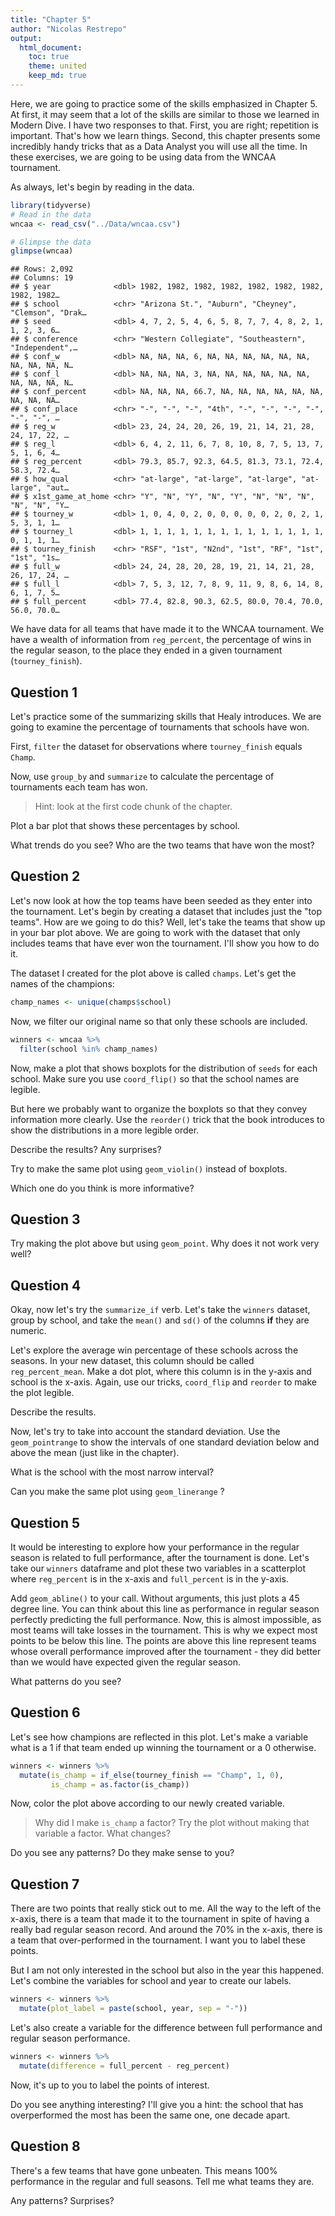 ```yaml
---
title: "Chapter 5"
author: "Nicolas Restrepo"
output: 
  html_document: 
    toc: true
    theme: united
    keep_md: true
---
```




Here, we are going to practice some of the skills emphasized in Chapter 5. At first, it may seem that a lot of the skills are similar to those we learned in Modern Dive. I have two responses to that. First, you are right; repetition is important. That's how we learn things. Second, this chapter presents some incredibly handy tricks that as a Data Analyst you will use all the time. In these exercises, we are going to be using data from the WNCAA tournament. 

As always, let's begin by reading in the data. 


```r
library(tidyverse)
# Read in the data 
wncaa <- read_csv("../Data/wncaa.csv")

# Glimpse the data 
glimpse(wncaa)
```

```
## Rows: 2,092
## Columns: 19
## $ year              <dbl> 1982, 1982, 1982, 1982, 1982, 1982, 1982, 1982, 1982…
## $ school            <chr> "Arizona St.", "Auburn", "Cheyney", "Clemson", "Drak…
## $ seed              <dbl> 4, 7, 2, 5, 4, 6, 5, 8, 7, 7, 4, 8, 2, 1, 1, 2, 3, 6…
## $ conference        <chr> "Western Collegiate", "Southeastern", "Independent",…
## $ conf_w            <dbl> NA, NA, NA, 6, NA, NA, NA, NA, NA, NA, NA, NA, NA, N…
## $ conf_l            <dbl> NA, NA, NA, 3, NA, NA, NA, NA, NA, NA, NA, NA, NA, N…
## $ conf_percent      <dbl> NA, NA, NA, 66.7, NA, NA, NA, NA, NA, NA, NA, NA, NA…
## $ conf_place        <chr> "-", "-", "-", "4th", "-", "-", "-", "-", "-", "-", …
## $ reg_w             <dbl> 23, 24, 24, 20, 26, 19, 21, 14, 21, 28, 24, 17, 22, …
## $ reg_l             <dbl> 6, 4, 2, 11, 6, 7, 8, 10, 8, 7, 5, 13, 7, 5, 1, 6, 4…
## $ reg_percent       <dbl> 79.3, 85.7, 92.3, 64.5, 81.3, 73.1, 72.4, 58.3, 72.4…
## $ how_qual          <chr> "at-large", "at-large", "at-large", "at-large", "aut…
## $ x1st_game_at_home <chr> "Y", "N", "Y", "N", "Y", "N", "N", "N", "N", "N", "Y…
## $ tourney_w         <dbl> 1, 0, 4, 0, 2, 0, 0, 0, 0, 0, 2, 0, 2, 1, 5, 3, 1, 1…
## $ tourney_l         <dbl> 1, 1, 1, 1, 1, 1, 1, 1, 1, 1, 1, 1, 1, 1, 0, 1, 1, 1…
## $ tourney_finish    <chr> "RSF", "1st", "N2nd", "1st", "RF", "1st", "1st", "1s…
## $ full_w            <dbl> 24, 24, 28, 20, 28, 19, 21, 14, 21, 28, 26, 17, 24, …
## $ full_l            <dbl> 7, 5, 3, 12, 7, 8, 9, 11, 9, 8, 6, 14, 8, 6, 1, 7, 5…
## $ full_percent      <dbl> 77.4, 82.8, 90.3, 62.5, 80.0, 70.4, 70.0, 56.0, 70.0…
```

We have data for all teams that have made it to the WNCAA tournament. We have a wealth of information from `reg_percent`, the percentage of wins in the regular season, to the place they ended in a given tournament (`tourney_finish`).

## Question 1

Let's practice some of the summarizing skills that Healy introduces. We are going to examine the percentage of tournaments that schools have won. 

First, `filter` the dataset for observations where `tourney_finish` equals `Champ`. 



Now, use `group_by` and `summarize` to calculate the percentage of tournaments each team has won. 

> Hint: look at the first code chunk of the chapter. 



Plot a bar plot that shows these percentages by school. 

What trends do you see? Who are the two teams that have won the most?

## Question 2 

Let's now look at how the top teams have been seeded as they enter into the tournament. Let's begin by creating a dataset that includes just the "top teams". How are we going to do this? Well, let's take the teams that show up in your bar plot above. We are going to work with the dataset that only includes teams that have ever won the tournament. I'll show you how to do it. 

The dataset I created for the plot above is called `champs`. Let's get the names of the champions: 


```r
champ_names <- unique(champs$school)
```

Now, we filter our original name so that only these schools are included. 


```r
winners <- wncaa %>% 
  filter(school %in% champ_names)
```

Now, make a plot that shows boxplots for the distribution of `seeds` for each school. Make sure you use `coord_flip()` so that the school names are legible. 

But here we probably want to organize the boxplots so that they convey information more clearly. Use the `reorder()` trick that the book introduces to show the distributions in a more legible order. 

Describe the results? Any surprises? 

Try to make the same plot using `geom_violin()` instead of boxplots. 

Which one do you think is more informative? 

## Question 3 

Try making the plot above but using `geom_point`. Why does it not work very well? 

## Question 4 

Okay, now let's try the `summarize_if` verb. Let's take the `winners` dataset, group by school, and take the `mean()` and `sd()` of the columns **if** they are numeric. 

Let's explore the average win percentage of these schools across the seasons. In your new dataset, this column should be called `reg_percent_mean`. Make a dot plot, where this column is in the y-axis and school is the x-axis. Again, use our tricks, `coord_flip` and `reorder` to make the plot legible.



Describe the results. 

Now, let's try to take into account the standard deviation. Use the `geom_pointrange` to show the intervals of one standard deviation below and above the mean (just like in the chapter).

What is the school with the most narrow interval? 

Can you make the same plot using `geom_linerange` ? 

## Question 5 

It would be interesting to explore how your performance in the regular season is related to full performance, after the tournament is done. Let's take our `winners` dataframe and plot these two variables in a scatterplot where `reg_percent` is in the x-axis and `full_percent` is in the y-axis. 

Add `geom_abline()` to your call. Without arguments, this just plots a 45 degree line. You can think about this line as performance in regular season perfectly predicting the full performance. Now, this is almost impossible, as most teams will take losses in the tournament. This is why we expect most points to be below this line. The points are above this line represent teams whose overall performance improved after the tournament - they did better than we would have expected given the regular season. 

What patterns do you see? 

## Question 6 

Let's see how champions are reflected in this plot. Let's make a variable what is a 1 if that team ended up winning the tournament or a 0 otherwise. 


```r
winners <- winners %>% 
  mutate(is_champ = if_else(tourney_finish == "Champ", 1, 0), 
         is_champ = as.factor(is_champ))
```

Now, color the plot above according to our newly created variable. 

> Why did I make `is_champ` a factor? Try the plot without making that variable a factor. What changes? 

Do you see any patterns? Do they make sense to you? 

## Question 7 

There are two points that really stick out to me. All the way to the left of the x-axis, there is a team that made it to the tournament in spite of having a really bad regular season record. And around the 70% in the x-axis, there is a team that over-performed in the tournament. I want you to label these points. 

But I am not only interested in the school but also in the year this happened. Let's combine the variables for school and year to create our labels. 


```r
winners <- winners %>% 
  mutate(plot_label = paste(school, year, sep = "-"))
```

Let's also create a variable for the difference between full performance and regular season performance. 


```r
winners <- winners %>% 
  mutate(difference = full_percent - reg_percent) 
```

Now, it's up to you to label the points of interest. 

Do you see anything interesting? I'll give you a hint: the school that has overperformed the most has been the same one, one decade apart. 

## Question 8 

There's a few teams that have gone unbeaten. This means 100% performance in the regular and full seasons. Tell me what teams they are. 

Any patterns? Surprises? 
